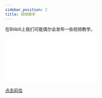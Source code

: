 ```yaml
---
sidebar_position: 2
title: 视频教学
---
```


在Bilibili上我们可能偶尔会发布一些视频教学。


<iframe src="//player.bilibili.com/player.html?aid=307942034&bvid=BV1vA411o7A3&cid=968567739&page=1" scrolling="no" border="0" frameborder="no" framespacing="0" allowfullscreen="true"> </iframe>

[点击前往](https://www.bilibili.com/video/BV1vA411o7A3/?share_source=copy_web&vd_source=a7564e996212fb2171c4b8f382259559 '【【simbot3】如何用JAVA写机器人 还是入门篇 v3.0】 ')
